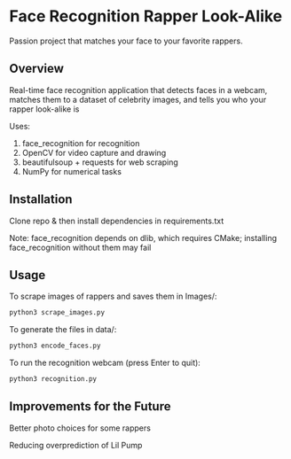 # Face Recognition Rapper Look-Alike
Passion project that matches your face to your favorite rappers.
## Overview
Real-time face recognition application that detects faces in a webcam, matches them to a dataset of celebrity images, and tells you who your rapper look-alike is

Uses:
  1. face_recognition for recognition  
  2. OpenCV for video capture and drawing  
  3. beautifulsoup + requests for web scraping  
  4. NumPy for numerical tasks

## Installation
Clone repo & then install dependencies in requirements.txt

Note: face_recognition depends on dlib, which requires CMake; installing face_recognition without them may fail

## Usage
To scrape images of rappers and saves them in Images/:
```bash
python3 scrape_images.py
```

To generate the files in data/:
```bash
python3 encode_faces.py
```

To run the recognition webcam (press Enter to quit):
```bash
python3 recognition.py
```

## Improvements for the Future
Better photo choices for some rappers

Reducing overprediction of Lil Pump 
